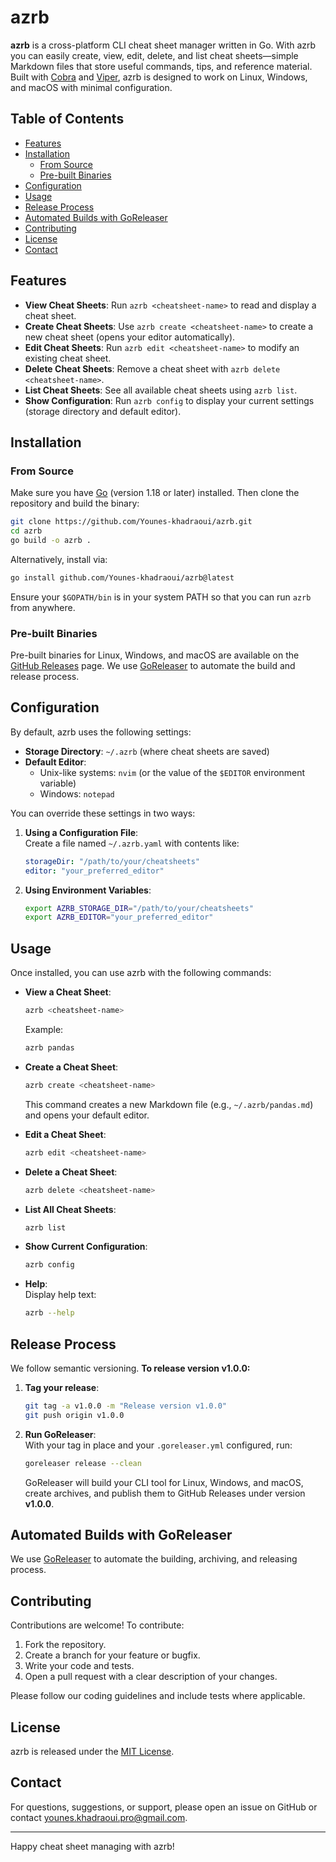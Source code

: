 # azrb

**azrb** is a cross-platform CLI cheat sheet manager written in Go. With azrb you can easily create, view, edit, delete, and list cheat sheets—simple Markdown files that store useful commands, tips, and reference material. Built with [Cobra](https://github.com/spf13/cobra) and [Viper](https://github.com/spf13/viper), azrb is designed to work on Linux, Windows, and macOS with minimal configuration.

## Table of Contents

- [Features](#features)
- [Installation](#installation)
  - [From Source](#from-source)
  - [Pre-built Binaries](#pre-built-binaries)
- [Configuration](#configuration)
- [Usage](#usage)
- [Release Process](#release-process)
- [Automated Builds with GoReleaser](#automated-builds-with-goreleaser)
- [Contributing](#contributing)
- [License](#license)
- [Contact](#contact)

## Features

- **View Cheat Sheets**: Run `azrb <cheatsheet-name>` to read and display a cheat sheet.
- **Create Cheat Sheets**: Use `azrb create <cheatsheet-name>` to create a new cheat sheet (opens your editor automatically).
- **Edit Cheat Sheets**: Run `azrb edit <cheatsheet-name>` to modify an existing cheat sheet.
- **Delete Cheat Sheets**: Remove a cheat sheet with `azrb delete <cheatsheet-name>`.
- **List Cheat Sheets**: See all available cheat sheets using `azrb list`.
- **Show Configuration**: Run `azrb config` to display your current settings (storage directory and default editor).

## Installation

### From Source

Make sure you have [Go](https://golang.org/) (version 1.18 or later) installed. Then clone the repository and build the binary:

```bash
git clone https://github.com/Younes-khadraoui/azrb.git
cd azrb
go build -o azrb .
```

Alternatively, install via:

```bash
go install github.com/Younes-khadraoui/azrb@latest
```

Ensure your `$GOPATH/bin` is in your system PATH so that you can run `azrb` from anywhere.

### Pre-built Binaries

Pre-built binaries for Linux, Windows, and macOS are available on the [GitHub Releases](https://github.com/Younes-khadraoui/azrb/releases) page. We use [GoReleaser](https://goreleaser.com/) to automate the build and release process.

## Configuration

By default, azrb uses the following settings:
- **Storage Directory**: `~/.azrb` (where cheat sheets are saved)
- **Default Editor**:
  - Unix-like systems: `nvim` (or the value of the `$EDITOR` environment variable)
  - Windows: `notepad`

You can override these settings in two ways:

1. **Using a Configuration File**:  
   Create a file named `~/.azrb.yaml` with contents like:

   ```yaml
   storageDir: "/path/to/your/cheatsheets"
   editor: "your_preferred_editor"
   ```

2. **Using Environment Variables**:

   ```bash
   export AZRB_STORAGE_DIR="/path/to/your/cheatsheets"
   export AZRB_EDITOR="your_preferred_editor"
   ```

## Usage

Once installed, you can use azrb with the following commands:

- **View a Cheat Sheet**:  
  ```bash
  azrb <cheatsheet-name>
  ```
  Example:
  ```bash
  azrb pandas
  ```

- **Create a Cheat Sheet**:  
  ```bash
  azrb create <cheatsheet-name>
  ```
  This command creates a new Markdown file (e.g., `~/.azrb/pandas.md`) and opens your default editor.

- **Edit a Cheat Sheet**:  
  ```bash
  azrb edit <cheatsheet-name>
  ```

- **Delete a Cheat Sheet**:  
  ```bash
  azrb delete <cheatsheet-name>
  ```

- **List All Cheat Sheets**:  
  ```bash
  azrb list
  ```

- **Show Current Configuration**:  
  ```bash
  azrb config
  ```

- **Help**:  
  Display help text:
  ```bash
  azrb --help
  ```

## Release Process

We follow semantic versioning. **To release version v1.0.0:**

1. **Tag your release**:

   ```bash
   git tag -a v1.0.0 -m "Release version v1.0.0"
   git push origin v1.0.0
   ```

2. **Run GoReleaser**:  
   With your tag in place and your `.goreleaser.yml` configured, run:

   ```bash
   goreleaser release --clean
   ```

   GoReleaser will build your CLI tool for Linux, Windows, and macOS, create archives, and publish them to GitHub Releases under version **v1.0.0**.

## Automated Builds with GoReleaser

We use [GoReleaser](https://goreleaser.com/) to automate the building, archiving, and releasing process.

## Contributing

Contributions are welcome! To contribute:
1. Fork the repository.
2. Create a branch for your feature or bugfix.
3. Write your code and tests.
4. Open a pull request with a clear description of your changes.

Please follow our coding guidelines and include tests where applicable.

## License

azrb is released under the [MIT License](LICENSE).

## Contact

For questions, suggestions, or support, please open an issue on GitHub or contact [younes.khadraoui.pro@gmail.com](mailto:younes.khadraoui.pro@gmail.com).

---

Happy cheat sheet managing with azrb!
